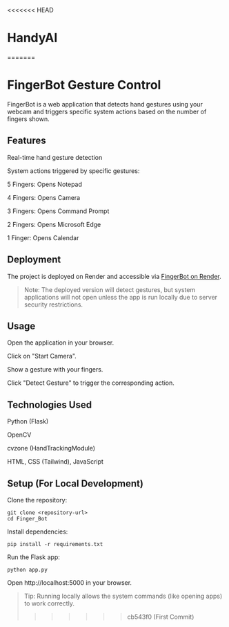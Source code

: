 <<<<<<< HEAD
# HandyAI
=======
# FingerBot Gesture Control

FingerBot is a web application that detects hand gestures using your webcam and triggers specific system actions based on the number of fingers shown.

## Features

Real-time hand gesture detection

System actions triggered by specific gestures:

5 Fingers: Opens Notepad

4 Fingers: Opens Camera

3 Fingers: Opens Command Prompt

2 Fingers: Opens Microsoft Edge

1 Finger: Opens Calendar

## Deployment

The project is deployed on Render and accessible via [FingerBot on Render](https://fingerbot.onrender.com).

> Note: The deployed version will detect gestures, but system applications will not open unless the app is run locally due to server security restrictions.

## Usage

Open the application in your browser.

Click on "Start Camera".

Show a gesture with your fingers.

Click "Detect Gesture" to trigger the corresponding action.

## Technologies Used

Python (Flask)

OpenCV

cvzone (HandTrackingModule)

HTML, CSS (Tailwind), JavaScript

## Setup (For Local Development)

Clone the repository: 

    git clone <repository-url>
    cd Finger_Bot
        
Install dependencies:

    pip install -r requirements.txt

Run the Flask app:

    python app.py

Open http://localhost:5000 in your browser.
 
> Tip: Running locally allows the system commands (like opening apps) to work correctly.
>>>>>>> cb543f0 (First Commit)
